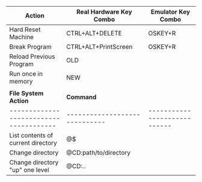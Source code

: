 | **Action**                           | **Real Hardware Key Combo** | **Emulator Key Combo**     |
|--------------------------------------|-----------------------------|----------------------------|
| Hard Reset Machine                   | CTRL+ALT+DELETE             | OSKEY+R                    |
| Break Program                        | CTRL+ALT+PrintScreen        | OSKEY+R                    |
| Reload Previous Program              | OLD                         |                            |
| Run once in memory                   | NEW                         |                            |
|                                      |                             |                            |
| **File System Action**               | **Command**                 |                            |
|--------------------------------------|-----------------------------|----------------------------|
| List contents of current directory   | @$                          |                            |
| Change directory                     | @CD:path/to/directory       |                            |
| Change directory "up" one level      | @CD:..                      |                            |
